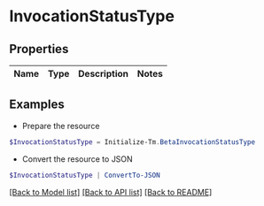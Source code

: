 # InvocationStatusType
## Properties

Name | Type | Description | Notes
------------ | ------------- | ------------- | -------------

## Examples

- Prepare the resource
```powershell
$InvocationStatusType = Initialize-Tm.BetaInvocationStatusType 
```

- Convert the resource to JSON
```powershell
$InvocationStatusType | ConvertTo-JSON
```

[[Back to Model list]](../README.md#documentation-for-models) [[Back to API list]](../README.md#documentation-for-api-endpoints) [[Back to README]](../README.md)

